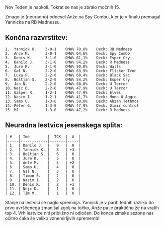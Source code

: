 Nov Teden je naokoli. Tokrat se nas je zbralo močnih 15. 

Zmago je (neuradno) odnesel Anže na Spy Combu,  kjer je v finalu premagal Yannicka na RB Madnessu. 
## Končna razvrstitev:

    1.  Yannick K.    3-0-1    OMW% 70,8%    Deck: RB Madness
    2.  Anze M.       3-0-1    OMW% 64,6%    Deck: Spy Combo
    3.  Denis K.      3-1-0    OMW% 61,1%    Deck: Esper Cry
    4.  Danilo J.     3-1-0    OMW% 54,2%    Deck: R Madness
    5.  Jure K.       3-1-0    OMW% 50,0%    Deck: Walls
    6.  Gal N.        2-2-0    OMW% 63,9%    Deck: Flicker Tron
    7.  Luka P.       2-2-0    OMW% 60,4%    Deck: Black Sac
    8.  Boštjan S.    2-2-0    OMW% 54,2%    Deck: Esper Cry
    9.  Jan N.        2-2-0    OMW% 50,0%    Deck: U Terror
    10. Nejc D.       2-2-0    OMW% 47,9%    Deck: U Terror
    11. Gašper R.     1-2-1    OMW% 47,9%    Deck: Elves
    12. Nasim I.      1-2-1    OMW% 41,7%    Deck: Mono U Aggro
    13. Samo U.       1-3-0    OMW% 50,0%    Deck: Abzan Tethmos
    14. Peter G.      1-3-0    OMW% 47,9%    Deck: Dimir control
    15. MJ            1-3-0    OMW% 47,2%    Deck: R Madness

## Neuradna lestvica jesenskega splita:

    | #   | Ime        |  TČK  |  Δ  |
    |-----|------------|-------|-----|
    | 1.  | Danilo J.  |   9   |  0  |
    | 2.  | Yannick K. |   8   | +3  |
    | 3.  | Boštjan S. |   6   |  0  |
    | 4.  | Jure K.    |   5   |  0  |
    | 5.  | Anže M.    |   5   | +2  |
    | 6.  | Samo U.    |   4   |  0  |
    | 7.  | Gal N.     |   3   |  0  |
    | 8.  | Timon Š.   |   2   |  0  |
    | 9.  | Nasim I.   |   2   |  0  |
    | 10. | Denis K.   |   2   | +1  |
    | 11. | Nejc D.    |   1   |  0  |
    | 12. | Tim M.     |   1   |  0  |

Stanje na lestvici se naglo spreminja. Yannick je v parih tednih razliko do prvo uvrščenega zmanjšal zgolj na točko, Anže pa je praktično že na vratih top 4. Vrh lestvice niti približno ni odločen. Do konca zimske sezone nas očitno čaka še veliko vznemirljivih sprememb!
